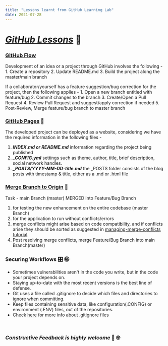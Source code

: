 ```yaml
---
title: "Lessons learnt from GitHub Learning Lab"
date: 2021-07-28
---
```


# _**[GitHub Lessons](https://lab.github.com/)**_ 📑
    
### [GitHub Flow](https://github.com/prak112/github-slideshow.git)

Development of an idea or a project through GitHub involves the following -
    1. Create a repository
    2. Update README.md
    3. Build the project along the master/main branch
    
If a collaborator/yourself has a feature suggestion/bug correction for the project, then the following applies -
    1. Open a new branch entitled with feature/bug
    2. Commit changes to the branch
    3. Create/Open a Pull Request
    4. Review Pull Request and suggest/apply correction if needed
    5. Post-Review, Merge feature/bug branch to master branch
    
### [GitHub Pages](https://github.com/prak112/github-pages-with-jekyll) 📃
  
The developed project can be deployed as a website, considering we have the required information in the following files -
  1. _**INDEX.md or README.md**_
        information regarding the project being published
  2. _**_CONFIG.yml**_
        settings such as theme, author, title, brief description, social network handles.
  3. _**_POSTS/YYYY-MM-DD-title.md**_
        the _POSTS folder consists of the blog posts with timestamp & title, either as a .md or .html file


### [Merge Branch to Origin](https://github.com/prak112/merge-conflicts) 🤞

Task - main Branch (master) MERGED into Feature/Bug Branch 
1. for testing the new enhancement on the entire codebase (master Branch) 
2. for the application to run without conflicts/errors
3. merge conflicts might arise based on code compatibility, and if conflicts arise they should be sorted as suggested in [managing-merge-conflicts tutorial](https://lab.github.com/githubtraining/managing-merge-conflicts).
4. Post resolving merge conflicts, merge Feature/Bug Branch into main Branch(master)


### Securing Workflows 🎛️ ㊙️

- Sometimes vulnerabilities aren't in the code you write, but in the code your project depends on. 
- Staying up-to-date with the most recent versions is the best line of defense.
- Git uses a file called .gitignore to decide which files and directories to ignore when committing. 
- Keep files containing sensitive data, like configuration(.CONFIG) or environment (.ENV) files, out of the repositories.
- Check [here](https://github.com/github/gitignore) for more info about .gitignore files

</br>      

### *Constructive Feedback is highly welcome* 🔰 🤓
